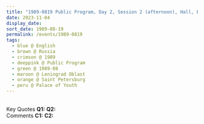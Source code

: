 ```yaml
---
title: "1989-0819 Public Program, Day 2, Session 2 (afternoon), Hall, Palace of Youth, Saint Petersburg, Leningrad Oblast, Russia"
date: 2023-11-04
display_date: 
sort_date: 1989-08-19
permalink: /events/1989-0819
tags:
  - blue @ English
  - brown @ Russia
  - crimson @ 1989
  - deeppink @ Public Program
  - green @ 1989-08
  - maroon @ Leningrad Oblast
  - orange @ Saint Petersburg
  - peru @ Palace of Youth  
---
```


<br>

<wave-list>
  <list-title color="DarkSeaGreen" width="55">Key Quotes</list-title>
  <list-item color="BlanchedAlmond" width="280"><b>Q1:</b> <i></i></list-item>
  <list-item color="Lavender" width="280"><b>Q2:</b> <i></i></list-item>
</wave-list>

<br>

<wave-list>
  <list-title color="DarkSeaGreen" width="55">Comments</list-title>
  <list-item color="BlanchedAlmond" width="280"><b>C1:</b> <i></i></list-item>
  <list-item color="Lavender" width="280"><b>C2:</b> <i></i></list-item>
</wave-list>